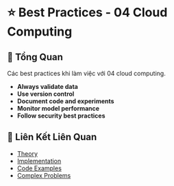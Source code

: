 # ⭐ Best Practices - 04 Cloud Computing

## 🎯 Tổng Quan

Các best practices khi làm việc với 04 cloud computing.

- **Always validate data**
- **Use version control**
- **Document code and experiments**
- **Monitor model performance**
- **Follow security best practices**

## 🔗 Liên Kết Liên Quan

- [Theory](./THEORY_04_cloud_computing.md)
- [Implementation](./IMPLEMENTATION_04_cloud_computing.md)
- [Code Examples](./CODE_EXAMPLES_04_cloud_computing.md)
- [Complex Problems](./COMPLEX_PROBLEMS.md)
